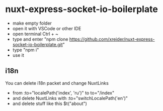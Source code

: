 # nuxt-express-socket-io-boilerplate

* make empty folder
* open it with VSCode or other IDE
* open terminal Ctrl + ~
* type and enter "npm clone https://github.com/xreider/nuxt-express-socket-io-boilerplate.git"
* type "npm i"
* use it

## i18n
You can delete i18n packet and change NuxtLinks
* from :to="localePath('index', 'ru')" to to="/index"
* and delete NuxtLinks with :to="switchLocalePath('en')"
* and delete stuff like this $t("about") 
